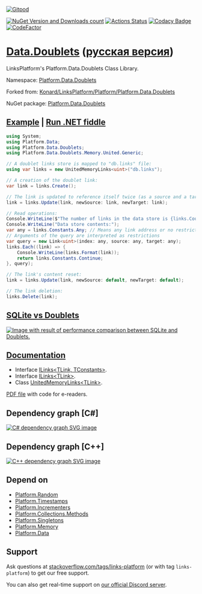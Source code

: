 [![Gitpod](https://img.shields.io/badge/Gitpod-ready--to--code-blue?logo=gitpod)](https://gitpod.io/#https://github.com/linksplatform/Data.Doublets)

[![NuGet Version and Downloads count](https://img.shields.io/nuget/v/Platform.Data.Doublets?label=nuget&style=flat)](https://www.nuget.org/packages/Platform.Data.Doublets)
[![Actions Status](https://github.com/linksplatform/Data.Doublets/workflows/csharp/badge.svg)](https://github.com/linksplatform/Data.Doublets/actions?workflow=csharp)
[![Codacy Badge](https://api.codacy.com/project/badge/Grade/d92f59d08c604e95ba2469ee8e9d88c1)](https://app.codacy.com/gh/linksplatform/Data.Doublets?utm_source=github.com&utm_medium=referral&utm_content=linksplatform/Data.Doublets&utm_campaign=Badge_Grade_Settings)
[![CodeFactor](https://www.codefactor.io/repository/github/linksplatform/data.doublets/badge/master)](https://www.codefactor.io/repository/github/linksplatform/data.doublets/overview/master)

# [Data.Doublets](https://github.com/linksplatform/Data.Doublets) ([русская версия](README.ru.md))
LinksPlatform's Platform.Data.Doublets Class Library.

Namespace: [Platform.Data.Doublets](https://linksplatform.github.io/Data.Doublets/csharp/api/Platform.Data.Doublets.html)

Forked from: [Konard/LinksPlatform/Platform/Platform.Data.Doublets](https://github.com/Konard/LinksPlatform/tree/b0844d778ced60b22435e57342393031b26a2822/Platform/Platform.Data.Doublets)

NuGet package: [Platform.Data.Doublets](https://www.nuget.org/packages/Platform.Data.Doublets)

## [Example](https://github.com/linksplatform/Examples.Doublets.CRUD.DotNet) | [Run .NET fiddle](https://dotnetfiddle.net/Y7Zvt0)
```C#
using System;
using Platform.Data;
using Platform.Data.Doublets;
using Platform.Data.Doublets.Memory.United.Generic;

// A doublet links store is mapped to "db.links" file:
using var links = new UnitedMemoryLinks<uint>("db.links");

// A creation of the doublet link: 
var link = links.Create();

// The link is updated to reference itself twice (as a source and a target):
link = links.Update(link, newSource: link, newTarget: link);

// Read operations:
Console.WriteLine($"The number of links in the data store is {links.Count()}.");
Console.WriteLine("Data store contents:");
var any = links.Constants.Any; // Means any link address or no restriction on link address
// Arguments of the query are interpreted as restrictions
var query = new Link<uint>(index: any, source: any, target: any);
links.Each((link) => {
    Console.WriteLine(links.Format(link));
    return links.Constants.Continue;
}, query);

// The link's content reset:
link = links.Update(link, newSource: default, newTarget: default);

// The link deletion:
links.Delete(link);
```

## [SQLite vs Doublets](https://github.com/linksplatform/Comparisons.SQLiteVSDoublets)

[![Image with result of performance comparison between SQLite and Doublets.](https://raw.githubusercontent.com/linksplatform/Documentation/master/doc/Examples/sqlite_vs_doublets_performance.png "Result of performance comparison between SQLite and Doublets")](https://github.com/linksplatform/Comparisons.SQLiteVSDoublets)

## [Documentation](https://linksplatform.github.io/Data.Doublets)
*   Interface [ILinks\<TLink, TConstants\>](https://linksplatform.github.io/Data/csharp/api/Platform.Data.ILinks-2.html).
*   Interface [ILinks\<TLink\>](https://linksplatform.github.io/Data.Doublets/csharp/api/Platform.Data.Doublets.ILinks-1.html).
*   Class [UnitedMemoryLinks\<TLink\>](https://linksplatform.github.io/Data.Doublets/csharp/api/Platform.Data.Doublets.Memory.United.Generic.UnitedMemoryLinks-1.html).

[PDF file](https://linksplatform.github.io/Data.Doublets/csharp/Platform.Data.Doublets.pdf) with code for e-readers.

## Dependency graph [C#]
[![C# dependency graph SVG image](https://raw.github.com/linksplatform/Documentation/master/doc/Dependencies/Platform.Data.Doublets.svg?sanitize=true)](https://raw.githubusercontent.com/linksplatform/Documentation/master/doc/Dependencies/Platform.Data.Doublets.svg?sanitize=true)

## Dependency graph [C++]
[![C++ dependency graph SVG image](https://raw.github.com/linksplatform/Documentation/master/doc/Dependencies/Platform.Data.Doublets.cpp.svg?sanitize=true)](https://raw.githubusercontent.com/linksplatform/Documentation/master/doc/Dependencies/Platform.Data.Doublets.cpp.svg?sanitize=true)

## Depend on
*   [Platform.Random](https://github.com/linksplatform/Random)
*   [Platform.Timestamps](https://github.com/linksplatform/Timestamps)
*   [Platform.Incrementers](https://github.com/linksplatform/Incrementers)
*   [Platform.Collections.Methods](https://github.com/linksplatform/Collections.Methods)
*   [Platform.Singletons](https://github.com/linksplatform/Singletons)
*   [Platform.Memory](https://github.com/linksplatform/Memory)
*   [Platform.Data](https://github.com/linksplatform/Data)

## Support

Ask questions at [stackoverflow.com/tags/links-platform](https://stackoverflow.com/tags/links-platform) (or with tag `links-platform`) to get our free support.

You can also get real-time support on [our official Discord server](https://discord.gg/eEXJyjWv5e).
